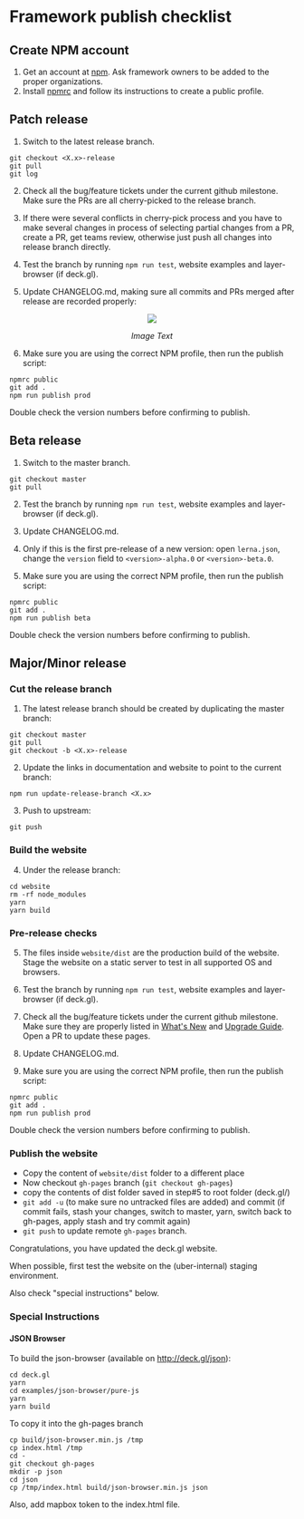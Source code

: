 # Framework publish checklist


## Create NPM account

1. Get an account at [npm](https://npmjs.com). Ask framework owners to be added to the proper organizations.
2. Install [npmrc](https://www.npmjs.com/package/npmrc) and follow its instructions to create a public profile.


## Patch release

1. Switch to the latest release branch.
  ```
  git checkout <X.x>-release
  git pull
  git log
  ```
2. Check all the bug/feature tickets under the current github milestone. Make sure the PRs are all cherry-picked to the release branch.

3. If there were several conflicts in cherry-pick process and you have to make several changes in process of selecting partial changes from a PR, create a PR, get teams review, otherwise just push all changes into release branch directly.

4. Test the branch by running `npm run test`, website examples and layer-browser (if deck.gl).

5. Update CHANGELOG.md, making sure all commits and PRs merged after release are recorded properly:
<div align="center">
  <div>
    <img src="https://raw.github.com/visgl/deck.gl-data/master/images/dev-docs/publish-guideline/image4.png" />
    <p><i>Image Text</i></p>
  </div>
</div>

6. Make sure you are using the correct NPM profile, then run the publish script:
  ```
  npmrc public
  git add .
  npm run publish prod
  ```
  Double check the version numbers before confirming to publish.


## Beta release

1. Switch to the master branch.
  ```
  git checkout master
  git pull
  ```

2. Test the branch by running `npm run test`, website examples and layer-browser (if deck.gl).

3. Update CHANGELOG.md.

4. Only if this is the first pre-release of a new version: open `lerna.json`, change the `version` field to `<version>-alpha.0` or `<version>-beta.0`.

5. Make sure you are using the correct NPM profile, then run the publish script:
  ```
  npmrc public
  git add .
  npm run publish beta
  ```
  Double check the version numbers before confirming to publish.


## Major/Minor release


### Cut the release branch

1. The latest release branch should be created by duplicating the master branch:
  ```
  git checkout master
  git pull
  git checkout -b <X.x>-release
  ```
2. Update the links in documentation and website to point to the current branch:
  ```
  npm run update-release-branch <X.x>
  ```
3. Push to upstream:
  ```
  git push
  ```

### Build the website

4. Under the release branch:
 ```
 cd website
 rm -rf node_modules
 yarn
 yarn build
 ```

### Pre-release checks

5. The files inside `website/dist` are the production build of the website. Stage the website on a static server to test in all supported OS and browsers.

6. Test the branch by running `npm run test`, website examples and layer-browser (if deck.gl).

7. Check all the bug/feature tickets under the current github milestone. Make sure they are properly listed in [What's New](/docs/whats-new.md) and [Upgrade Guide](/docs/upgrade-guide.md). Open a PR to update these pages.

8. Update CHANGELOG.md.

9. Make sure you are using the correct NPM profile, then run the publish script:
  ```
  npmrc public
  git add .
  npm run publish prod
  ```
  Double check the version numbers before confirming to publish.


### Publish the website

* Copy the content of `website/dist` folder to a different place
* Now checkout `gh-pages` branch (`git checkout gh-pages`)
* copy the contents of dist folder saved in step#5 to root folder (deck.gl/)
* `git add -u` (to make sure no untracked files are added) and commit (if commit fails, stash your changes, switch to master, yarn, switch back to gh-pages, apply stash and try commit again)
* `git push` to update remote `gh-pages` branch.

Congratulations, you have updated the deck.gl website.

When possible, first test the website on the (uber-internal) staging environment.

Also check "special instructions" below.


### Special Instructions

#### JSON Browser

To build the json-browser (available on http://deck.gl/json):

```
cd deck.gl
yarn
cd examples/json-browser/pure-js
yarn
yarn build
```

To copy it into the gh-pages branch

```
cp build/json-browser.min.js /tmp
cp index.html /tmp
cd -
git checkout gh-pages
mkdir -p json
cd json
cp /tmp/index.html build/json-browser.min.js json
```

Also, add mapbox token to the index.html file.
